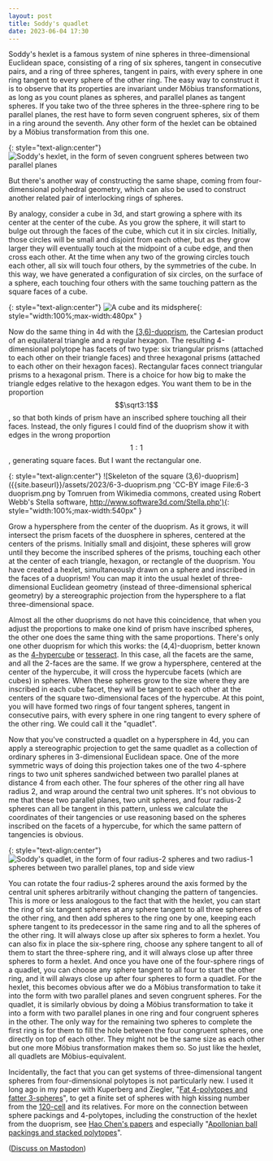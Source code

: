 ```yaml
---
layout: post
title: Soddy's quadlet
date: 2023-06-04 17:30
---
```

Soddy's hexlet is a famous system of nine spheres in three-dimensional Euclidean space, consisting of a ring of six spheres, tangent in consecutive pairs, and a ring of three spheres, tangent in pairs, with every sphere in one ring tangent to every sphere of the other ring. The easy way to construct it is to observe that its properties are invariant under Möbius transformations, as long as you count planes as spheres, and parallel planes as tangent spheres. If you take two of the three spheres in the three-sphere ring to be parallel planes, the rest have to form seven congruent spheres, six of them in a ring around the seventh. Any other form of the hexlet can be obtained by a Möbius transformation from this one.

{: style="text-align:center"}
![Soddy's hexlet, in the form of seven congruent spheres between two parallel planes]({{site.baseurl}}/assets/2023/hexlet.gif 'CC-BY-SA 3.0 image File:Hexlet annular opt.gif by WillowW from Wikimedia commons')

But there's another way of constructing the same shape, coming from four-dimensional polyhedral geometry, which can also be used to construct another related pair of interlocking rings of spheres.

By analogy, consider a cube in 3d, and start growing a sphere with its center at the center of the cube. As you grow the sphere, it will start to bulge out through the faces of the cube, which cut it in six circles. Initially, those circles will be small and disjoint from each other, but as they grow larger they will eventually touch at the midpoint of a cube edge, and then cross each other. At the time when any two of the growing circles touch each other, all six will touch four others, by the symmetries of the cube. In this way, we have generated a configuration of six circles, on the surface of a sphere, each touching four others with the same touching pattern as the square faces of a cube.

{: style="text-align:center"}
![A cube and its midsphere]({{site.baseurl}}/assets/2023/cube-midsphere.png 'CC-BY-SA 4.0 image File:Skeleton 6, size m, sphere.png by Watchduck from Wikimedia commons'){: style="width:100%;max-width:480px" }

Now do the same thing in 4d with the [(3,6)-duoprism](https://en.wikipedia.org/wiki/Duoprism), the Cartesian product of an equilateral triangle and a regular hexagon. The resulting 4-dimensional polytope has facets of two type: six triangular prisms (attached to each other on their triangle faces) and three hexagonal prisms (attached to each other on their hexagon faces). Rectangular faces connect triangular prisms to a hexagonal prism. There is a choice for how big to make the triangle edges relative to the hexagon edges. You want them to be in the proportion $$\sqrt3:1$$, so that both kinds of prism have an inscribed sphere touching all their faces. Instead, the only figures I could find of the duoprism show it with edges in the wrong proportion $$1:1$$, generating square faces. But I want the rectangular one.

{: style="text-align:center"}
![Skeleton of the square (3,6)-duoprism]({{site.baseurl}}/assets/2023/6-3-duoprism.png 'CC-BY image File:6-3 duoprism.png by Tomruen from Wikimedia commons, created using Robert Webb's Stella software, http://www.software3d.com/Stella.php'){: style="width:100%;max-width:540px" }

Grow a hypersphere from the center of the duoprism. As it grows, it will intersect the prism facets of the duosphere in spheres, centered at the centers of the prisms. Initially small and disjoint, these spheres will grow until they become the inscribed spheres of the prisms, touching each other at the center of each triangle, hexagon, or rectangle of the duoprism. You have created a hexlet, simultaneously drawn on a sphere and inscribed in the faces of a duoprism! You can map it into the usual hexlet of three-dimensional Euclidean geometry (instead of three-dimensional spherical geometry) by a stereographic projection from the hypersphere to a flat three-dimensional space.

Almost all the other duoprisms do not have this coincidence, that when you adjust the proportions to make one kind of prism have inscribed spheres, the other one does the same thing with the same proportions. There's only one other duoprism for which this works: the (4,4)-duoprism, better known as the [4-hypercube](https://en.wikipedia.org/wiki/Hypercube) or [tesseract](https://en.wikipedia.org/wiki/Hypercube). In this case, all the facets are the same, and all the 2-faces are the same. If we grow a hypersphere, centered at the center of the hypercube, it will cross the hypercube facets (which are cubes) in spheres. When these spheres grow to the size where they are inscribed in each cube facet, they will be tangent to each other at the centers of the square two-dimensional faces of the hypercube. At this point, you will have formed two rings of four tangent spheres, tangent in consecutive pairs, with every sphere in one ring tangent to every sphere of the other ring. We could call it the "quadlet".

Now that you've constructed a quadlet on a hypersphere in 4d, you can apply a stereographic projection to get the same quadlet as a collection of ordinary spheres in 3-dimensional Euclidean space. One of the more symmetric ways of doing this projection takes one of the two 4-sphere rings to two unit spheres sandwiched between two parallel planes at distance 4 from each other.  The four spheres of the other ring all have radius 2, and wrap around the central two unit spheres. It's not obvious to me that these two parallel planes, two unit spheres, and four radius-2 spheres can all be tangent in this pattern, unless we calculate the coordinates of their tangencies or use reasoning based on the spheres inscribed on the facets of a hypercube, for which the same pattern of tangencies is obvious.

{: style="text-align:center"}
![Soddy's quadlet, in the form of four radius-2 spheres and two radius-1 spheres between two parallel planes, top and side view]({{site.baseurl}}/assets/2023/quadlet.svg)

You can rotate the four radius-2 spheres around the axis formed by the central unit spheres arbitrarily without changing the pattern of tangencies. This is more or less analogous to the fact that with the hexlet, you can start the ring of six tangent spheres at any sphere tangent to all three spheres of the other ring, and then add spheres to the ring one by one, keeping each sphere tangent to its predecessor in the same ring and to all the spheres of the other ring. It will always close up after six spheres to form a hexlet. You can also fix in place the six-sphere ring, choose any sphere tangent to all of them to start the three-sphere ring, and it will always close up after three spheres to form a hexlet. And once you have one of the four-sphere rings of a quadlet, you can choose any sphere tangent to all four to start the other ring, and it will always close up after four spheres to form a quadlet. For the hexlet, this becomes obvious after we do a Möbius transformation to take it into the form with two parallel planes and seven congruent spheres. For the quadlet, it is similarly obvious by doing a Möbius transformation to take it into a form with two parallel planes in one ring and four congruent spheres in the other. The only way for the remaining two spheres to complete the first ring is for them to fill the hole between the four congruent spheres, one directly on top of each other. They might not be the same size as each other but one more Möbius transformation makes them so. So just like the hexlet, all quadlets are Möbius-equivalent.

Incidentally, the fact that you can get systems of three-dimensional tangent spheres from four-dimensional polytopes is not particularly new. I used it long ago in my paper with Kuperberg and Ziegler, "[Fat 4-polytopes and fatter 3-spheres](https://arxiv.org/abs/math.CO/0204007)", to get a finite set of spheres with high kissing number from the [120-cell](https://en.wikipedia.org/wiki/120-cell) and its relatives. For more on the connection between sphere packings and 4-polytopes, including the construction of the hexlet from the duoprism, see [Hao Chen's papers](https://dr-how.github.io/) and especially "[Apollonian ball packings and stacked polytopes](https://arxiv.org/abs/1306.2515)".

([Discuss on Mastodon](https://mathstodon.xyz/@11011110/110488812675802711))